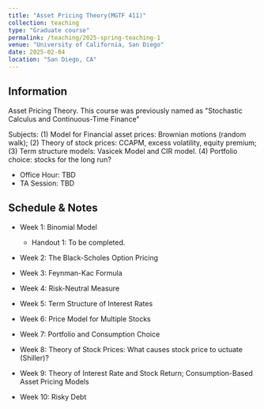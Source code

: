 ```yaml
---
title: "Asset Pricing Theory(MGTF 411)"
collection: teaching
type: "Graduate course"
permalink: /teaching/2025-spring-teaching-1
venue: "University of California, San Diego"
date: 2025-02-04
location: "San Diego, CA"
---
```


## Information
Asset Pricing Theory. This course was previously named as "Stochastic Calculus and Continuous-Time Finance"

Subjects: (1) Model for Financial asset prices: Brownian motions (random walk);
(2) Theory of stock prices: CCAPM, excess volatility, equity premium; (3) Term structure models: Vasicek Model and CIR model. (4) Portfolio choice: stocks for the long run?

+ Office Hour: TBD
+ TA Session: TBD

## Schedule & Notes
+ Week 1: Binomial Model
  + Handout 1: To be completed.

+ Week 2: The Black-Scholes Option Pricing
+ Week 3: Feynman-Kac Formula
+ Week 4: Risk-Neutral Measure
+ Week 5: Term Structure of Interest Rates
+ Week 6: Price Model for Multiple Stocks
+ Week 7: Portfolio and Consumption Choice
+ Week 8: Theory of Stock Prices: What causes stock price to
  uctuate (Shiller)?
+ Week 9: Theory of Interest Rate and Stock Return; Consumption-Based Asset Pricing Models
+ Week 10: Risky Debt